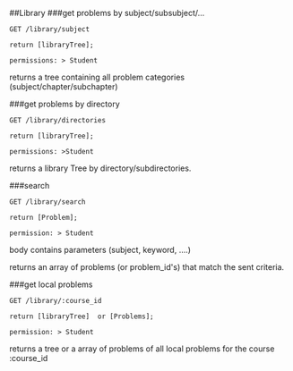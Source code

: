 ##Library
###get problems by subject/subsubject/...
```
GET /library/subject

return [libraryTree];

permissions: > Student

```
returns a tree containing all problem categories (subject/chapter/subchapter)

###get problems by directory

```
GET /library/directories

return [libraryTree];

permissions: >Student
```
returns a library Tree by directory/subdirectories.

###search  
```
GET /library/search

return [Problem];

permission: > Student

```
body contains parameters (subject, keyword, ....)

returns an array of problems (or problem_id's) that match the sent criteria.

###get local problems
```
GET /library/:course_id

return [libraryTree]  or [Problems];

permission: > Student
```
returns a tree or a array of problems of all local problems for the course :course_id
